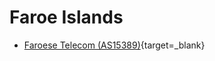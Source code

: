 # Faroe Islands

- [Faroese Telecom (AS15389)](http://netcon.internet.fo/cgi-bin/nph-traceroute.pl){target=_blank}
